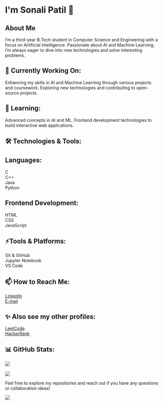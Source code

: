 <!--
**Sonali2314/Sonali2314** is a ✨ _special_ ✨ repository because its `README.md` (this file) appears on your GitHub profile.

Here are some ideas to get you started:

- 🔭 I’m currently working on ...
- 🌱 I’m currently learning ...
- 👯 I’m looking to collaborate on ...
- 🤔 I’m looking for help with ...
- 💬 Ask me about ...
- 📫 How to reach me: ...
- 😄 Pronouns: ...
- ⚡ Fun fact: ...
-->
# I'm Sonali Patil 👋
## About Me
I’m a third-year B.Tech student in Computer Science and Engineering with a focus on Artificial Intelligence. Passionate about AI and Machine Learning, I’m always eager to dive into new technologies and solve interesting problems.

## 🔭 Currently Working On:
Enhancing my skills in AI and Machine Learning through various projects and coursework.
Exploring new technologies and contributing to open-source projects.

## 🌱 Learning:
Advanced concepts in AI and ML.
Frontend development technologies to build interactive web applications.

## 🛠️ Technologies & Tools:

## Languages:
C<br/>
C++<br/>
Java<br/>
Python

## Frontend Development:
HTML<br/>
CSS<br/>
JavaScript

## ⚡Tools & Platforms:
Git & GitHub<br/>
Jupyter Notebook<br/>
VS Code

## 📫 How to Reach Me:
[LinkedIn](https://www.linkedin.com/in/sonali-patil-662388257?utm_source=share&utm_campaign=share_via&utm_content=profile&utm_medium=android_app)<br/>
[E-mail](sonaligolden23@gmail.com)

## ✨ Also see my other profiles:
[LeetCode](https://leetcode.com/u/sonaligolden23/)<br/>
[HackerRank](https://www.hackerrank.com/profile/sonaligolden23)

## 📊 GitHub Stats:
![](https://github-readme-streak-stats.herokuapp.com/?user=Sonali2314&theme=dark&hide_border=false)<br/><br/>
![](https://github-readme-stats.vercel.app/api/top-langs/?username=Sonali2314&theme=dark&hide_border=false&include_all_commits=false&count_private=false&layout=compact)<br/>
<!--SPRX77-->


<!---📂 Some of My Projects:
Project Name: A brief description of what this project does and the technologies used.
Another Project Name: A brief description of what this project does and the technologies used.
-->
Feel free to explore my repositories and reach out if you have any questions or collaboration ideas!

[![](https://visitcount.itsvg.in/api?id=PATILYASH007&icon=0&color=0)](https://visitcount.itsvg.in)
